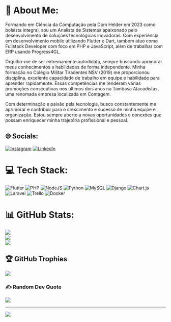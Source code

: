 # 💫 About Me:
Formando em Ciência da Computação pela Dom Helder em 2023 como bolsista integral, sou um Analista de Sistemas apaixonado pelo desenvolvimento de soluções tecnológicas inovadoras. Com experiência em desenvolvimento mobile utilizando Flutter e Dart, também atuo como Fullstack Developer com foco em PHP e JavaScript, além de trabalhar com ERP usando Progress4GL.

Orgulho-me de ser extremamente autodidata, sempre buscando aprimorar meus conhecimentos e habilidades de forma independente. Minha formação no Colégio Militar Tiradentes NSV (2019) me proporcionou disciplina, excelente capacidade de trabalho em equipe e habilidade para aprender rapidamente. Essas competências me renderam várias promoções consecutivas nos últimos dois anos na Tambasa Atacadistas, uma renomada empresa localizada em Contagem.

Com determinação e paixão pela tecnologia, busco constantemente me aprimorar e contribuir para o crescimento e sucesso de minha equipe e organização. Estou sempre aberto a novas oportunidades e conexões que possam enriquecer minha trajetória profissional e pessoal.


## 🌐 Socials:
[![Instagram](https://img.shields.io/badge/Instagram-%23E4405F.svg?logo=Instagram&logoColor=white)](https://instagram.com/diogo_fontoura18) [![LinkedIn](https://img.shields.io/badge/LinkedIn-%230077B5.svg?logo=linkedin&logoColor=white)](https://linkedin.com/in/diogo-fontoura/) 

# 💻 Tech Stack:
![Flutter](https://img.shields.io/badge/Flutter-%2302569B.svg?style=for-the-badge&logo=Flutter&logoColor=white) ![PHP](https://img.shields.io/badge/php-%23777BB4.svg?style=for-the-badge&logo=php&logoColor=white) ![NodeJS](https://img.shields.io/badge/node.js-6DA55F?style=for-the-badge&logo=node.js&logoColor=white) ![Python](https://img.shields.io/badge/python-3670A0?style=for-the-badge&logo=python&logoColor=ffdd54) ![MySQL](https://img.shields.io/badge/mysql-%2300f.svg?style=for-the-badge&logo=mysql&logoColor=white) ![Django](https://img.shields.io/badge/django-%23092E20.svg?style=for-the-badge&logo=django&logoColor=white) ![Chart.js](https://img.shields.io/badge/chart.js-F5788D.svg?style=for-the-badge&logo=chart.js&logoColor=white) ![Laravel](https://img.shields.io/badge/laravel-%23FF2D20.svg?style=for-the-badge&logo=laravel&logoColor=white) ![Trello](https://img.shields.io/badge/Trello-%23026AA7.svg?style=for-the-badge&logo=Trello&logoColor=white) ![Docker](https://img.shields.io/badge/docker-%230db7ed.svg?style=for-the-badge&logo=docker&logoColor=white)
# 📊 GitHub Stats:
![](https://github-readme-stats.vercel.app/api?username=Psykhepathos&theme=dark&hide_border=false&include_all_commits=true&count_private=true)<br/>
![](https://github-readme-streak-stats.herokuapp.com/?user=Psykhepathos&theme=dark&hide_border=false)<br/>
![](https://github-readme-stats.vercel.app/api/top-langs/?username=Psykhepathos&theme=dark&hide_border=false&include_all_commits=true&count_private=true&layout=compact)

## 🏆 GitHub Trophies
![](https://github-profile-trophy.vercel.app/?username=Psykhepathos&theme=dracula&no-frame=false&no-bg=true&margin-w=4)

### ✍️ Random Dev Quote
![](https://quotes-github-readme.vercel.app/api?type=horizontal&theme=tokyonight)

---
[![](https://visitcount.itsvg.in/api?id=Psykhepathos&icon=0&color=0)](https://visitcount.itsvg.in)

<!-- Proudly created with GPRM ( https://gprm.itsvg.in ) -->
